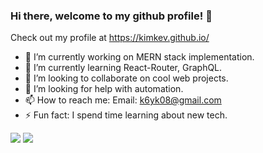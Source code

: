 ### Hi there, welcome to my github profile! 👋

<!--
**kimkev/kimkev** is a ✨ _special_ ✨ repository because its `README.md` (this file) appears on your GitHub profile.
-->

Check out my profile at https://kimkev.github.io/

- 🔭 I’m currently working on MERN stack implementation.
- 🌱 I’m currently learning React-Router, GraphQL.
- 👯 I’m looking to collaborate on cool web projects.
- 🤔 I’m looking for help with automation.
- 📫 How to reach me: Email: k6yk08@gmail.com
- ⚡ Fun fact: I spend time learning about new tech.

<img src="https://github-readme-stats.vercel.app/api?username=kimkev&&show_icons=true&count_private=true&theme=radical">

<img src="https://github-readme-stats.vercel.app/api/top-langs/?username=kimkev&layout=compact&theme=radical">
